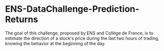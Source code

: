 # ENS-DataChallenge-Prediction-Returns
The goal of this challenge, proposed by ENS and Collège de France, is to estimate the direction of a stock's price during the last two hours of trading, knowing the behavior at the beginning of the day.
